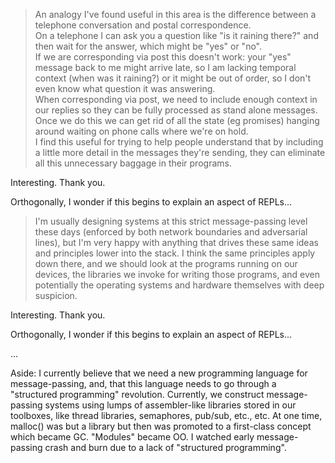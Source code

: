> An analogy I've found useful in this area is the difference between a telephone conversation and postal correspondence.  
On a telephone I can ask you a question like "is it raining there?" and then wait for the answer, which might be "yes" or "no".  
If we are corresponding via post this doesn't work: your "yes" message back to me might arrive late, so I am lacking temporal context (when was it raining?) or it might be out of order, so I don't even know what question it was answering.  
When corresponding via post, we need to include enough context in our replies so they can be fully processed as stand alone messages. Once we do this we can get rid of all the state (eg promises) hanging around waiting on phone calls where we're on hold.  
I find this useful for trying to help people understand that by including a little more detail in the messages they're sending, they can eliminate all this unnecessary baggage in their programs.

Interesting.  Thank you.

Orthogonally, I wonder if this begins to explain an aspect of REPLs...

> I'm usually designing systems at this strict message-passing level these days (enforced by both network boundaries and adversarial lines), but I'm very happy with anything that drives these same ideas and principles lower into the stack. I think the same principles apply down there, and we should look at the programs running on our devices, the libraries we invoke for writing those programs, and even potentially the operating systems and hardware themselves with deep suspicion.

Interesting.  Thank you.

Orthogonally, I wonder if this begins to explain an aspect of REPLs...

...

Aside: I currently believe that we need a new programming language for message-passing, and, that this language needs to go through a "structured programming" revolution.  Currently, we construct message-passing systems using lumps of assembler-like libraries stored in our toolboxes, like thread libraries, semaphores, pub/sub, etc., etc.  At one time, malloc() was but a library but then was promoted to a first-class concept which became GC.  "Modules" became OO.  I watched early message-passing crash and burn due to a lack of "structured programming".